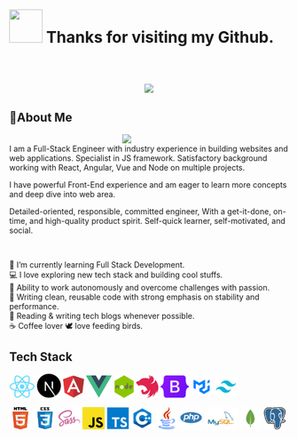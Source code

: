 # <img height="60" width="60" src="https://media.giphy.com/media/lP8xu5t2DLGG045H8F/giphy.gif" /> Thanks for visiting my Github.
<br />
<br />
<p align="center">
  <img src="https://readme-typing-svg.herokuapp.com/?lines=Senior%20Front-End%20developer;JS%20framework%20Expert;4%2B%20years%20of%20rich%20experience;Always%20learning%20new%20technology&font=Pacifico&center=true&width=650&height=120&color=58a6ff&vCenter=true&size=45%22">
</p>

## 📜About Me
<img align="right" width="300" src="https://media.giphy.com/media/dWesBcTLavkZuG35MI/giphy.gif" />
<br/>
I am a Full-Stack Engineer with industry experience in building websites and web applications. Specialist in JS framework. Satisfactory background working with React, Angular, Vue and Node on multiple projects.

I have powerful Front-End experience and am eager to learn more concepts and deep dive into web area.

Detailed-oriented, responsible, committed engineer, With a get-it-done, on-time, and high-quality product spirit. Self-quick learner, self-motivated, and social.

<br/>

🚀  I’m currently learning Full Stack Development.<br/>
💻  I love exploring new tech stack and building cool stuffs.<br/>
💯  Ability to work autonomously and overcome challenges with passion.<br/>
💫  Writing clean, reusable code with strong emphasis on stability and performance.<br/>
📰  Reading & writing tech blogs whenever possible.<br/>
☕  Coffee lover  🕊  love feeding birds.<br/>

## Tech Stack
<code><img src="./assets/react.png" height="40"></code>
<code><img src="./assets/nextjs-logo.svg" height="43"></code>
<code><img src="./assets/Angular.png" height="40"></code>
<code><img src="./assets/vue.png" height="40"></code>
<code><img src="./assets/node.png" height="40"></code>
<code><img src="./assets/NestJS.png" height="40"></code>
<code><img src="./assets/Bootstrap_logo.png" height="40"></code>
<code><img src="./assets/mui.png" height="40"></code>
<code><img src="./assets/Tailwind_CSS.png" height="40"></code>

<code><img src="./assets/html.png" height="40"></code>
<code><img src="./assets/css.png" height="40"></code>
<code><img src="./assets/Sass%20logo.svg" height="40"></code>
<code><img src="./assets/js.png" height="40"></code>
<code><img src="./assets/Typescript.svg" height="40"></code>
<code><img src="./assets/c++.png" height="40"></code>
<code><img src="./assets/java.png" height="40"></code>
<code><img src="./assets/php.png" height="40"></code>
<code><img src="./assets/MySQL-Logo.png" height="40"></code>
<code><img src="./assets/MongoDB.png" height="40"></code>
<code><img src="./assets/PostgreSQL.png" height="40"></code>
